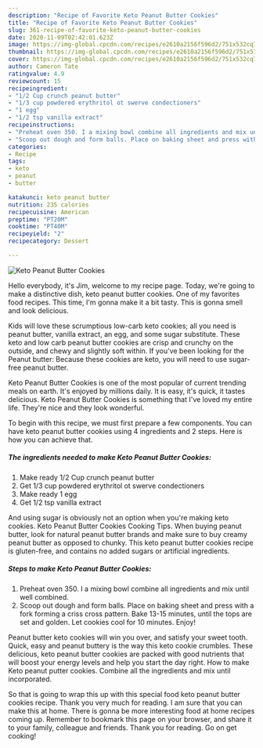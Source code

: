 ```yaml
---
description: "Recipe of Favorite Keto Peanut Butter Cookies"
title: "Recipe of Favorite Keto Peanut Butter Cookies"
slug: 361-recipe-of-favorite-keto-peanut-butter-cookies
date: 2020-11-09T02:42:01.623Z
image: https://img-global.cpcdn.com/recipes/e2610a2156f596d2/751x532cq70/keto-peanut-butter-cookies-recipe-main-photo.jpg
thumbnail: https://img-global.cpcdn.com/recipes/e2610a2156f596d2/751x532cq70/keto-peanut-butter-cookies-recipe-main-photo.jpg
cover: https://img-global.cpcdn.com/recipes/e2610a2156f596d2/751x532cq70/keto-peanut-butter-cookies-recipe-main-photo.jpg
author: Cameron Tate
ratingvalue: 4.9
reviewcount: 15
recipeingredient:
- "1/2 Cup crunch peanut butter"
- "1/3 cup powdered erythritol ot swerve condectioners"
- "1 egg"
- "1/2 tsp vanilla extract"
recipeinstructions:
- "Preheat oven 350. I a mixing bowl combine all ingredients and mix until well combined."
- "Scoop out dough and form balls. Place on baking sheet and press with a fork forming a criss cross pattern. Bake 13-15 minutes, until the tops are set and golden. Let cookies cool for 10 minutes. Enjoy!"
categories:
- Recipe
tags:
- keto
- peanut
- butter

katakunci: keto peanut butter 
nutrition: 235 calories
recipecuisine: American
preptime: "PT20M"
cooktime: "PT40M"
recipeyield: "2"
recipecategory: Dessert

---
```



![Keto Peanut Butter Cookies](https://img-global.cpcdn.com/recipes/e2610a2156f596d2/751x532cq70/keto-peanut-butter-cookies-recipe-main-photo.jpg)

Hello everybody, it's Jim, welcome to my recipe page. Today, we're going to make a distinctive dish, keto peanut butter cookies. One of my favorites food recipes. This time, I'm gonna make it a bit tasty. This is gonna smell and look delicious.

Kids will love these scrumptious low-carb keto cookies; all you need is peanut butter, vanilla extract, an egg, and some sugar substitute. These keto and low carb peanut butter cookies are crisp and crunchy on the outside, and chewy and slightly soft within. If you&#39;ve been looking for the Peanut butter: Because these cookies are keto, you will need to use sugar-free peanut butter.

Keto Peanut Butter Cookies is one of the most popular of current trending meals on earth. It's enjoyed by millions daily. It is easy, it's quick, it tastes delicious. Keto Peanut Butter Cookies is something that I've loved my entire life. They're nice and they look wonderful.


To begin with this recipe, we must first prepare a few components. You can have keto peanut butter cookies using 4 ingredients and 2 steps. Here is how you can achieve that.

<!--inarticleads1-->

##### The ingredients needed to make Keto Peanut Butter Cookies:

1. Make ready 1/2 Cup crunch peanut butter
1. Get 1/3 cup powdered erythritol ot swerve condectioners
1. Make ready 1 egg
1. Get 1/2 tsp vanilla extract


And using sugar is obviously not an option when you&#39;re making keto cookies. Keto Peanut Butter Cookies Cooking Tips. When buying peanut butter, look for natural peanut butter brands and make sure to buy creamy peanut butter as opposed to chunky. This keto peanut butter cookies recipe is gluten-free, and contains no added sugars or artificial ingredients. 

<!--inarticleads2-->

##### Steps to make Keto Peanut Butter Cookies:

1. Preheat oven 350. I a mixing bowl combine all ingredients and mix until well combined.
1. Scoop out dough and form balls. Place on baking sheet and press with a fork forming a criss cross pattern. Bake 13-15 minutes, until the tops are set and golden. Let cookies cool for 10 minutes. Enjoy!


Peanut butter keto cookies will win you over, and satisfy your sweet tooth. Quick, easy and peanut buttery is the way this keto cookie crumbles. These delicious, keto peanut butter cookies are packed with good nutrients that will boost your energy levels and help you start the day right. How to make Keto peanut putter cookies. Combine all the ingredients and mix until incorporated. 

So that is going to wrap this up with this special food keto peanut butter cookies recipe. Thank you very much for reading. I am sure that you can make this at home. There is gonna be more interesting food at home recipes coming up. Remember to bookmark this page on your browser, and share it to your family, colleague and friends. Thank you for reading. Go on get cooking!
